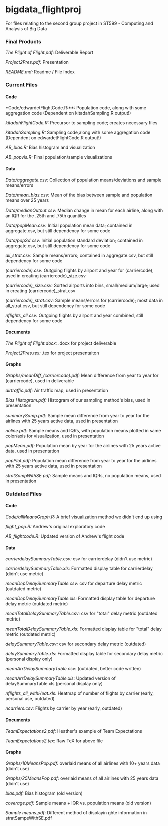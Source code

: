 bigdata_flightproj
==================

For files relating to the second group project in ST599 - Computing and Analysis of Big Data

### Final Products
*The Plight of Flight.pdf:* Deliverable Report

*Project2Pres.pdf:* Presentation

*README.md:* Readme / File Index

### Current Files
#### Code

*Code/edwardetFlightCode.R:**: Population code, along with some aggregation code (Dependent on kitadahSampling.R output!)

*kitadahFlightCode.R:* Precursor to sampling code; creates necessary files

*kitadahSampling.R:* Sampling code,along with some aggregation code (Dependent on edwardetFlightCode.R output!)

*AB_bias.R:* Bias histogram and visualization

*AB_popvis.R:* Final population/sample visualizations

#### Data

*Data/aggregate.csv:* Collection of population means/deviations and sample means/errors

*Data/mean_bias.csv:* Mean of the bias between sample and population means over 25 years

*Data/medianOutput.csv:* Median change in mean for each airline, along with an IQR for the .25th and .75th quantiles

*Data/popMean.csv:* Initial population mean data; contained in aggregate.csv, but still dependency for some code

*Data/popSd.csv:* Initial population standard deviation; contained in aggregate.csv, but still dependency for some code

*all_strat.csv:* Sample means/errors; contained in aggregate.csv, but still dependency for some code

*(carriercode).csv:* Outgoing flights by airport and year for (carriercode), used in creating (carriercode)_size.csv

*(carriercode)_size.csv:* Sorted airports into bins, small/medium/large; used in creating (carriercode)_strat.csv

*(carriercode)_strat.csv:* Sample means/errors for (carriercode); most data in all_strat.csv, but still dependency for some code

*nflights_all.csv:* Outgoing flights by airport and year combined, still dependency for some code

#### Documents
*The Plight of Flight.docx:* .docx for project deliverable

*Project2Pres.tex:* .tex for project presentaiton

#### Graphs
*Graphs/meanDiff_(carriercode).pdf:* Mean difference from year to year for (carriercode), used in deliverable

*airtraffic.pdf:* Air traffic map, used in presentation

*Bias Histogram.pdf:* Histogram of our sampling method's bias, used in presentation

*summarySamp.pdf:* Sample mean difference from year to year for the airlines with 25 years active data, used in presentation

*noline.pdf:* Sample means and IQRs, with population means plotted in same color/axis for visualization, used in presentation

*popMean.pdf:* Population mean by year for the airlines with 25 years active data, used in presentation

*popPlot.pdf:* Population mean difference from year to year for the airlines with 25 years active data, used in presentation

*stratSampWithSE.pdf:* Sample means and IQRs, no population means, used in presentation

### Outdated Files
#### Code
*Code/allMeansGraph.R:* A brief visualization method we didn't end up using

*flight_pop.R:* Andrew's original exploratory code

*AB_flightcode.R:* Updated version of Andrew's flight code

#### Data
*carrierdelaySummaryTable.csv:* csv for carrierdelay (didn't use metric)

*carrierdelaySummaryTable.xls:* Formatted display table for carrierdelay (didn't use metric)

*meanDepDelaySummaryTable.csv:* csv for departure delay metric (outdated metric)

*meanDepDelaySummaryTable.xls:* Formatted display table for departure delay metric (outdated metric)

*meanTotalDelaySummaryTable.csv:* csv for "total" delay metric (outdated metric)

*meanTotalDelaySummaryTable.xls:* Formatted display table for "total" delay metric (outdated metric)

*delaySummaryTable.csv:* csv for secondary delay metric (outdated)

*delaySummaryTable.xls:* Formatted display table for secondary delay metric (personal display only)

*meanArrDelaySummaryTable.csv:* (outdated, better code written)

*meanArrDelaySummaryTable.xls:* Updated version of delaySummaryTable.xls (personal display only)

*nflights_all_withHeat.xls:* Heatmap of number of flights by carrier (early, personal use, outdated)

*ncarriers.csv:* Flights by carrier by year (early, outdated)

#### Documents
*TeamExpectations2.pdf:* Heather's example of Team Expectations

*TeamExpectations2.tex:* Raw TeX for above file
	

#### Graphs
*Graphs/10MeansPop.pdf:* overlaid means of all airlines with 10+ years data (didn't use)

*Graphs/25MeansPop.pdf:* overlaid means of all airlines with 25 years data (didn't use)

*bias.pdf:* Bias histogram (old version)

*coverage.pdf:* Sample means + IQR vs. population means (old version)

*Sample means.pdf*: Different method of displayin ghte information in stratSampeWithSE.pdf
